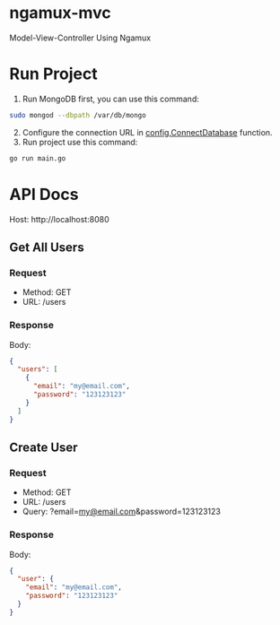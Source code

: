 # ngamux-mvc
Model-View-Controller Using Ngamux

# Run Project
1. Run MongoDB first, you can use this command:
```bash
sudo mongod --dbpath /var/db/mongo
```

2. Configure the connection URL in [config.ConnectDatabase](https://github.com/ngamux/ngamux-mvc/blob/0c6088cac7df4fef96b6d7b4755c9b26e8a562d3/config/config.go#L11) function.
3. Run project use this command:
```bash
go run main.go
```

# API Docs
Host: http://localhost:8080

## Get All Users
### Request
* Method: GET
* URL: /users

### Response
Body:
```json
{
  "users": [
    {
      "email": "my@email.com",
      "password": "123123123"
    }
  ]
}
```

## Create User
### Request
* Method: GET
* URL: /users
* Query: ?email=my@email.com&password=123123123

### Response
Body:
```json
{
  "user": {
    "email": "my@email.com",
    "password": "123123123"
  }
}
```
